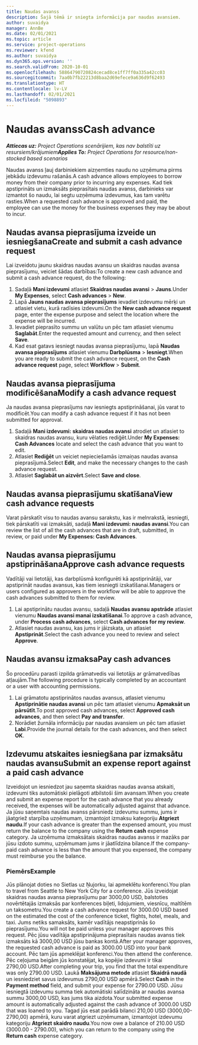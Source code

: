 ```yaml
---
title: Naudas avanss
description: Šajā tēmā ir sniegta informācija par naudas avansiem.
author: suvaidya
manager: AnnBe
ms.date: 02/01/2021
ms.topic: article
ms.service: project-operations
ms.reviewer: kfend
ms.author: suvaidya
ms.dyn365.ops.version: ''
ms.search.validFrom: 2020-10-01
ms.openlocfilehash: 58864790720824cecad8ce1ff7ff0a335a42cc03
ms.sourcegitcommit: 7aa0b7fb22213d8baa2d69efece9a636d9f62493
ms.translationtype: HT
ms.contentlocale: lv-LV
ms.lasthandoff: 02/01/2021
ms.locfileid: "5098893"
---
```

# <a name="cash-advance"></a><span data-ttu-id="90b28-103">Naudas avanss</span><span class="sxs-lookup"><span data-stu-id="90b28-103">Cash advance</span></span>

<span data-ttu-id="90b28-104">_**Attiecas uz:** Project Operations scenārijiem, kas nav balstīti uz resursiem/krājumiem_</span><span class="sxs-lookup"><span data-stu-id="90b28-104">_**Applies To:** Project Operations for resource/non-stocked based scenarios_</span></span>

<span data-ttu-id="90b28-105">Naudas avanss ļauj darbiniekiem aizņemties naudu no uzņēmuma pirms jebkādu izdevumu rašanās.</span><span class="sxs-lookup"><span data-stu-id="90b28-105">A cash advance allows employees to borrow money from their company prior to incurring any expenses.</span></span> <span data-ttu-id="90b28-106">Kad tiek apstiprināts un izmaksāts pieprasītais naudas avanss, darbinieks var izmantot šo naudu, lai segtu uzņēmuma izdevumus, kas tam varētu rasties.</span><span class="sxs-lookup"><span data-stu-id="90b28-106">When a requested cash advance is approved and paid, the employee can use the money for the business expenses they may be about to incur.</span></span> 

## <a name="create-and-submit-a-cash-advance-request"></a><span data-ttu-id="90b28-107">Naudas avansa pieprasījuma izveide un iesniegšana</span><span class="sxs-lookup"><span data-stu-id="90b28-107">Create and submit a cash advance request</span></span>
<span data-ttu-id="90b28-108">Lai izveidotu jaunu skaidras naudas avansu un skaidras naudas avansa pieprasījumu, veiciet šādas darbības:</span><span class="sxs-lookup"><span data-stu-id="90b28-108">To create a new cash advance and submit a cash advance request, do the following:</span></span> 

1. <span data-ttu-id="90b28-109">Sadaļā **Mani izdevumi** atlasiet **Skaidras naudas avansi** > **Jauns**.</span><span class="sxs-lookup"><span data-stu-id="90b28-109">Under **My Expenses**, select **Cash advances** > **New**.</span></span> 
2. <span data-ttu-id="90b28-110">Lapā **Jauns naudas avansa pieprasījums** ievadiet izdevumu mērķi un atlasiet vietu, kurā radīsies izdevumi.</span><span class="sxs-lookup"><span data-stu-id="90b28-110">On the **New cash advance request** page, enter the expense purpose and select the location where the expense will be incurred.</span></span>
3. <span data-ttu-id="90b28-111">Ievadiet pieprasīto summu un valūtu un pēc tam atlasiet vienumu **Saglabāt**.</span><span class="sxs-lookup"><span data-stu-id="90b28-111">Enter the requested amount and currency, and then select **Save**.</span></span> 
4. <span data-ttu-id="90b28-112">Kad esat gatavs iesniegt naudas avansa pieprasījumu, lapā **Naudas avansa pieprasījums** atlasiet vienumu **Darbplūsma** > **Iesniegt**.</span><span class="sxs-lookup"><span data-stu-id="90b28-112">When you are ready to submit the cash advance request, on the **Cash advance request** page, select **Workflow** > **Submit**.</span></span>

## <a name="modify-a-cash-advance-request"></a><span data-ttu-id="90b28-113">Naudas avansa pieprasījuma modificēšana</span><span class="sxs-lookup"><span data-stu-id="90b28-113">Modify a cash advance request</span></span>

<span data-ttu-id="90b28-114">Ja naudas avansa pieprasījums nav iesniegts apstiprināšanai, jūs varat to modificēt.</span><span class="sxs-lookup"><span data-stu-id="90b28-114">You can modify a cash advance request if it has not been submitted for approval.</span></span>

1. <span data-ttu-id="90b28-115">Sadaļā **Mani izdevumi: skaidras naudas avansi** atrodiet un atlasiet to skaidras naudas avansu, kuru vēlaties rediģēt.</span><span class="sxs-lookup"><span data-stu-id="90b28-115">Under **My Expenses: Cash Advances** locate and select the cash advance that you want to edit.</span></span>
2. <span data-ttu-id="90b28-116">Atlasiet **Rediģēt** un veiciet nepieciešamās izmaiņas naudas avansa pieprasījumā.</span><span class="sxs-lookup"><span data-stu-id="90b28-116">Select **Edit**, and make the necessary changes to the cash advance request.</span></span> 
3. <span data-ttu-id="90b28-117">Atlasiet **Saglabāt un aizvērt**.</span><span class="sxs-lookup"><span data-stu-id="90b28-117">Select **Save and close**.</span></span>


## <a name="view-cash-advance-requests"></a><span data-ttu-id="90b28-118">Naudas avansa pieprasījumu skatīšana</span><span class="sxs-lookup"><span data-stu-id="90b28-118">View cash advance requests</span></span>
<span data-ttu-id="90b28-119">Varat pārskatīt visu to naudas avansu sarakstu, kas ir melnrakstā, iesniegti, tiek pārskatīti vai izmaksāti, sadaļā **Mani izdevumi: naudas avansi**.</span><span class="sxs-lookup"><span data-stu-id="90b28-119">You can review the list of all the cash advances that are in draft, submitted, in review, or paid under **My Expenses: Cash Advances**.</span></span> 

## <a name="approve-cash-advance-requests"></a><span data-ttu-id="90b28-120">Naudas avansa pieprasījumu apstiprināšana</span><span class="sxs-lookup"><span data-stu-id="90b28-120">Approve cash advance requests</span></span>

<span data-ttu-id="90b28-121">Vadītāji vai lietotāji, kas darbplūsmā konfigurēti kā apstiprinātāji, var apstiprināt naudas avansus, kas tiem iesniegti izskatīšanai.</span><span class="sxs-lookup"><span data-stu-id="90b28-121">Managers or users configured as approvers in the workflow will be able to approve the cash advances submitted to them for review.</span></span> 

1. <span data-ttu-id="90b28-122">Lai apstiprinātu naudas avansu, sadaļā **Naudas avansu apstrāde** atlasiet vienumu **Naudas avansi manai izskatīšanai**.</span><span class="sxs-lookup"><span data-stu-id="90b28-122">To approve a cash advance, under **Process cash advances**, select **Cash advances for my review**.</span></span>
2. <span data-ttu-id="90b28-123">Atlasiet naudas avansu, kas jums ir jāizskata, un atlasiet **Apstiprināt**.</span><span class="sxs-lookup"><span data-stu-id="90b28-123">Select the cash advance you need to review and select **Approve**.</span></span>  

## <a name="pay-cash-advances"></a><span data-ttu-id="90b28-124">Naudas avansu izmaksa</span><span class="sxs-lookup"><span data-stu-id="90b28-124">Pay cash advances</span></span> 
<span data-ttu-id="90b28-125">Šo procedūru parasti izpilda grāmatvedis vai lietotājs ar grāmatvedības atļaujām.</span><span class="sxs-lookup"><span data-stu-id="90b28-125">The following procedure is typically completed by an accountant or a user with accounting permissions.</span></span>

1. <span data-ttu-id="90b28-126">Lai grāmatotu apstiprinātos naudas avansus, atlasiet vienumu **Apstiprinātie naudas avansi** un pēc tam atlasiet vienumu **Apmaksāt un pārsūtīt**.</span><span class="sxs-lookup"><span data-stu-id="90b28-126">To post approved cash advances, select **Approved cash advances**, and then select **Pay and transfer**.</span></span>  
2. <span data-ttu-id="90b28-127">Norādiet žurnāla informāciju par naudas avansiem un pēc tam atlasiet **Labi**.</span><span class="sxs-lookup"><span data-stu-id="90b28-127">Provide the journal details for the cash advances, and then select **OK**.</span></span> 

## <a name="submit-an-expense-report-against-a-paid-cash-advance"></a><span data-ttu-id="90b28-128">Izdevumu atskaites iesniegšana par izmaksātu naudas avansu</span><span class="sxs-lookup"><span data-stu-id="90b28-128">Submit an expense report against a paid cash advance</span></span> 

<span data-ttu-id="90b28-129">Izveidojot un iesniedzot jau saņemta skaidras naudas avansa atskaiti, izdevumi tiks automātiski pielāgoti atbilstoši šim avansam.</span><span class="sxs-lookup"><span data-stu-id="90b28-129">When you create and submit an expense report for the cash advance that you already received, the expenses will be automatically adjusted against that advance.</span></span> <span data-ttu-id="90b28-130">Ja jūsu saņemtais naudas avanss pārsniedz izdevumu summu, jums ir jāatgriež starpība uzņēmumam, izmantojot izmaksu kategoriju **Atgriezt naudu**.</span><span class="sxs-lookup"><span data-stu-id="90b28-130">If your cash advance is greater than the expensed amount, you must return the balance to the company using the **Return cash** expense category.</span></span> <span data-ttu-id="90b28-131">Ja uzņēmuma izmaksātais skaidras naudas avanss ir mazāks par jūsu izdoto summu, uzņēmumam jums ir jāatlīdzina bilance.</span><span class="sxs-lookup"><span data-stu-id="90b28-131">If the company-paid cash advance is less than the amount that you expensed, the company must reimburse you the balance.</span></span> 

### <a name="example"></a><span data-ttu-id="90b28-132">Piemērs</span><span class="sxs-lookup"><span data-stu-id="90b28-132">Example</span></span>
<span data-ttu-id="90b28-133">Jūs plānojat doties no Sietlas uz Ņujorku, lai apmeklētu konferenci.</span><span class="sxs-lookup"><span data-stu-id="90b28-133">You plan to travel from Seattle to New York City for a conference.</span></span> <span data-ttu-id="90b28-134">Jūs izveidojat skaidras naudas avansa pieprasījumu par 3000,00 USD, balstoties novērtētajās izmaksās par konferences biļeti, lidojumiem, viesnīcu, maltītēm un taksometru.</span><span class="sxs-lookup"><span data-stu-id="90b28-134">You create a cash advance request for 3000.00 USD based on the estimated the cost of the conference ticket, flights, hotel, meals, and taxi.</span></span> <span data-ttu-id="90b28-135">Jums netiks samaksāts, kamēr vadītājs neapstiprinās šo pieprasījumu.</span><span class="sxs-lookup"><span data-stu-id="90b28-135">You will not be paid unless your manager approves this request.</span></span> <span data-ttu-id="90b28-136">Pēc jūsu vadītāja apstiprinājuma pieprasītais naudas avanss tiek izmaksāts kā 3000,00 USD jūsu bankas kontā.</span><span class="sxs-lookup"><span data-stu-id="90b28-136">After your manager approves, the requested cash advance is paid as 3000.00 USD into your bank account.</span></span> <span data-ttu-id="90b28-137">Pēc tam jūs apmeklējat konferenci.</span><span class="sxs-lookup"><span data-stu-id="90b28-137">You then attend the conference.</span></span> <span data-ttu-id="90b28-138">Pēc ceļojuma beigām jūs konstatējat, ka kopējie izdevumi ir tikai 2790,00 USD.</span><span class="sxs-lookup"><span data-stu-id="90b28-138">After completing your trip, you find that the total expenditure was only 2790.00 USD.</span></span> <span data-ttu-id="90b28-139">Laukā **Maksājuma metode** atlasiet **Skaidrā naudā** un iesniedziet savus izdevumus 2790,00 USD apmērā.</span><span class="sxs-lookup"><span data-stu-id="90b28-139">Select **Cash** in the **Payment method** field, and submit your expense for 2790.00 USD.</span></span> <span data-ttu-id="90b28-140">Jūsu iesniegtā izdevumu summa tiek automātiski salīdzināta ar naudas avansa summu 3000,00 USD, kas jums tika aizdota.</span><span class="sxs-lookup"><span data-stu-id="90b28-140">Your submitted expense amount is automatically adjusted against the cash advance of 3000.00 USD that was loaned to you.</span></span> <span data-ttu-id="90b28-141">Tagad jūs esat parādā bilanci 210,00 USD (3000,00-2790,00) apmērā, kuru varat atgriezt uzņēmumam, izmantojot izdevumu kategoriju **Atgriezt skaidro naudu**.</span><span class="sxs-lookup"><span data-stu-id="90b28-141">You now owe a balance of 210.00 USD (3000.00 - 2790.00), which you can return to the company using the **Return cash** expense category.</span></span>

